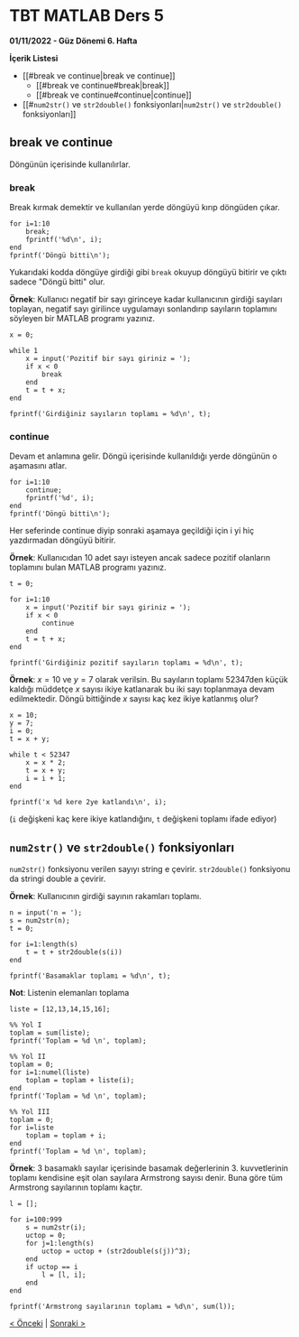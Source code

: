 # TBT MATLAB Ders 5
**01/11/2022 - Güz Dönemi 6. Hafta**

**İçerik Listesi**
- [[#break ve continue|break ve continue]]
	- [[#break ve continue#break|break]]
	- [[#break ve continue#continue|continue]]
- [[#`num2str()` ve `str2double()` fonksiyonları|`num2str()` ve `str2double()` fonksiyonları]]


## break ve continue
Döngünün içerisinde kullanılırlar. 

### break
Break kırmak demektir ve kullanılan yerde döngüyü kırıp döngüden çıkar. 
```
for i=1:10
    break;
    fprintf('%d\n', i);
end
fprintf('Döngü bitti\n');
```
Yukarıdaki kodda döngüye girdiği gibi `break` okuyup döngüyü bitirir ve çıktı sadece "Döngü bitti" olur.

**Örnek**: Kullanıcı negatif bir sayı girinceye kadar kullanıcının girdiği sayıları toplayan, negatif sayı girilince uygulamayı sonlandırıp sayıların toplamını söyleyen bir MATLAB programı yazınız.
```
x = 0;

while 1
    x = input('Pozitif bir sayı giriniz = ');
    if x < 0
        break
    end
    t = t + x;
end

fprintf('Girdiğiniz sayıların toplamı = %d\n', t);
```

### continue
Devam et anlamına gelir. Döngü içerisinde kullanıldığı yerde döngünün o aşamasını atlar.
```
for i=1:10
    continue;
    fprintf('%d', i);
end
fprintf('Döngü bitti\n');
```
Her seferinde continue diyip sonraki aşamaya geçildiği için i yi hiç yazdırmadan döngüyü bitirir.

**Örnek**: Kullanıcıdan 10 adet sayı isteyen ancak sadece pozitif olanların toplamını bulan MATLAB programı yazınız.
```
t = 0;

for i=1:10
    x = input('Pozitif bir sayı giriniz = ');
    if x < 0
        continue
    end
    t = t + x;
end

fprintf('Girdiğiniz pozitif sayıların toplamı = %d\n', t);
```

**Örnek**: $x=10$ ve $y=7$ olarak verilsin. Bu sayıların toplamı 52347den küçük kaldığı müddetçe $x$ sayısı ikiye katlanarak bu iki sayı toplanmaya devam edilmektedir. Döngü bittiğinde $x$ sayısı kaç kez ikiye katlanmış olur?
```
x = 10;
y = 7;
i = 0;
t = x + y;

while t < 52347
    x = x * 2;
    t = x + y;
    i = i + 1;
end

fprintf('x %d kere 2ye katlandı\n', i);
```
(`i` değişkeni kaç kere ikiye katlandığını, `t` değişkeni toplamı ifade ediyor)

## `num2str()` ve `str2double()` fonksiyonları
`num2str()` fonksiyonu verilen sayıyı string e çevirir. `str2double()` fonksiyonu da stringi double a çevirir.

**Örnek**: Kullanıcının girdiği sayının rakamları toplamı.
```
n = input('n = ');
s = num2str(n);
t = 0;

for i=1:length(s)
    t = t + str2double(s(i))
end

fprintf('Basamaklar toplamı = %d\n', t);
```

**Not**: Listenin elemanları toplama
```
liste = [12,13,14,15,16];

%% Yol I
toplam = sum(liste);
fprintf('Toplam = %d \n', toplam);

%% Yol II
toplam = 0;
for i=1:numel(liste)
    toplam = toplam + liste(i);
end
fprintf('Toplam = %d \n', toplam);

%% Yol III
toplam = 0;
for i=liste
    toplam = toplam + i;
end
fprintf('Toplam = %d \n', toplam);
```

**Örnek**: 3 basamaklı sayılar içerisinde basamak değerlerinin 3. kuvvetlerinin toplamı kendisine eşit olan sayılara Armstrong sayısı denir. Buna göre tüm Armstrong sayılarının toplamı kaçtır.
```
l = [];

for i=100:999
    s = num2str(i);
    uctop = 0;
    for j=1:length(s)
        uctop = uctop + (str2double(s(j))^3);
    end
    if uctop == i 
        l = [l, i];
    end
end

fprintf('Armstrong sayılarının toplamı = %d\n', sum(l));
```

[< Önceki](ders4) | [Sonraki >](ders6)